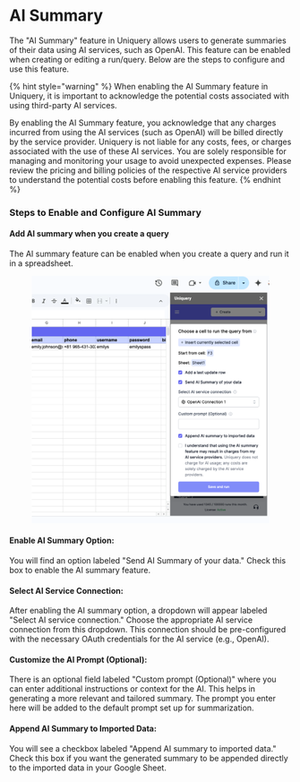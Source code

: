 # AI Summary

The "AI Summary" feature in Uniquery allows users to generate summaries of their data using AI services, such as OpenAI. This feature can be enabled when creating or editing a run/query. Below are the steps to configure and use this feature.

{% hint style="warning" %}
When enabling the AI Summary feature in Uniquery, it is important to acknowledge the potential costs associated with using third-party AI services.&#x20;

By enabling the AI Summary feature, you acknowledge that any charges incurred from using the AI services (such as OpenAI) will be billed directly by the service provider. Uniquery is not liable for any costs, fees, or charges associated with the use of these AI services. You are solely responsible for managing and monitoring your usage to avoid unexpected expenses. Please review the pricing and billing policies of the respective AI service providers to understand the potential costs before enabling this feature.
{% endhint %}

### **Steps to Enable and Configure AI Summary**

#### Add AI summary when you create a query

The AI summary feature can be enabled when you create a query and run it in a spreadsheet.

<figure><img src=".gitbook/assets/image (20).png" alt=""><figcaption></figcaption></figure>

#### **Enable AI Summary Option**:

You will find an option labeled "Send AI Summary of your data." Check this box to enable the AI summary feature.

#### **Select AI Service Connection**:

After enabling the AI summary option, a dropdown will appear labeled "Select AI service connection." Choose the appropriate AI service connection from this dropdown. This connection should be pre-configured with the necessary OAuth credentials for the AI service (e.g., OpenAI).

#### **Customize the AI Prompt (Optional)**:

There is an optional field labeled "Custom prompt (Optional)" where you can enter additional instructions or context for the AI. This helps in generating a more relevant and tailored summary. The prompt you enter here will be added to the default prompt set up for summarization.

#### **Append AI Summary to Imported Data**:

You will see a checkbox labeled "Append AI summary to imported data." Check this box if you want the generated summary to be appended directly to the imported data in your Google Sheet.

